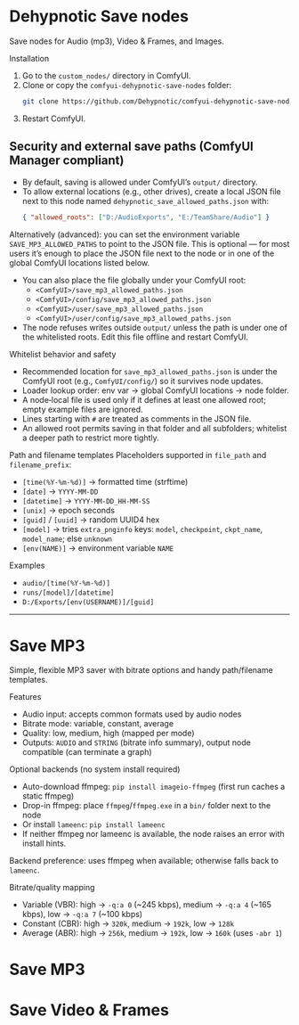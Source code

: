 # Dehypnotic Save nodes

Save nodes for Audio (mp3), Video & Frames, and Images.

Installation
1) Go to the `custom_nodes/` directory in ComfyUI.
2) Clone or copy the `comfyui-dehypnotic-save-nodes` folder:
   ```bash
   git clone https://github.com/Dehypnotic/comfyui-dehypnotic-save-nodes.git
   ```
3) Restart ComfyUI.

## Security and external save paths (ComfyUI Manager compliant)
- By default, saving is allowed under ComfyUI’s `output/` directory.
- To allow external locations (e.g., other drives), create a local JSON file next to this node named `dehypnotic_save_allowed_paths.json` with:
  ```json
  { "allowed_roots": ["D:/AudioExports", "E:/TeamShare/Audio"] }
  ```
Alternatively (advanced): you can set the environment variable `SAVE_MP3_ALLOWED_PATHS` to point to the JSON file. This is optional — for most users it’s enough to place the JSON file next to the node or in one of the global ComfyUI locations listed below.
- You can also place the file globally under your ComfyUI root:
  - `<ComfyUI>/save_mp3_allowed_paths.json`
  - `<ComfyUI>/config/save_mp3_allowed_paths.json`
  - `<ComfyUI>/user/save_mp3_allowed_paths.json`
  - `<ComfyUI>/user/config/save_mp3_allowed_paths.json`
- The node refuses writes outside `output/` unless the path is under one of the whitelisted roots. Edit this file offline and restart ComfyUI.

Whitelist behavior and safety
- Recommended location for `save_mp3_allowed_paths.json` is under the ComfyUI root (e.g., `ComfyUI/config/`) so it survives node updates.
- Loader lookup order: env var → global ComfyUI locations → node folder.
- A node‑local file is used only if it defines at least one allowed root; empty example files are ignored.
- Lines starting with `#` are treated as comments in the JSON file.
- An allowed root permits saving in that folder and all subfolders; whitelist a deeper path to restrict more tightly.

Path and filename templates
Placeholders supported in `file_path` and `filename_prefix`:
- `[time(%Y-%m-%d)]` → formatted time (strftime)
- `[date]` → `YYYY-MM-DD`
- `[datetime]` → `YYYY-MM-DD_HH-MM-SS`
- `[unix]` → epoch seconds
- `[guid]` / `[uuid]` → random UUID4 hex
- `[model]` → tries `extra_pnginfo` keys: `model`, `checkpoint`, `ckpt_name`, `model_name`; else `unknown`
- `[env(NAME)]` → environment variable `NAME`

Examples
- `audio/[time(%Y-%m-%d)]`
- `runs/[model]/[datetime]`
- `D:/Exports/[env(USERNAME)]/[guid]`

---
# Save MP3

Simple, flexible MP3 saver with bitrate options and handy path/filename templates.

Features
- Audio input: accepts common formats used by audio nodes
- Bitrate mode: variable, constant, average
- Quality: low, medium, high (mapped per mode)
- Outputs: `AUDIO` and `STRING` (bitrate info summary), output node compatible (can terminate a graph)

Optional backends (no system install required)
- Auto-download ffmpeg: `pip install imageio-ffmpeg` (first run caches a static ffmpeg)
- Drop-in ffmpeg: place `ffmpeg`/`ffmpeg.exe` in a `bin/` folder next to the node
- Or install `lameenc`: `pip install lameenc`
- If neither ffmpeg nor lameenc is available, the node raises an error with install hints.

Backend preference: uses ffmpeg when available; otherwise falls back to `lameenc`.

Bitrate/quality mapping
- Variable (VBR): high → `-q:a 0` (~245 kbps), medium → `-q:a 4` (~165 kbps), low → `-q:a 7` (~100 kbps)
- Constant (CBR): high → `320k`, medium → `192k`, low → `128k`
- Average (ABR): high → `256k`, medium → `192k`, low → `160k` (uses `-abr 1`)

# Save MP3


# Save Video & Frames




